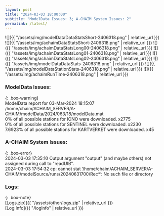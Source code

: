```yaml
---
layout: post
title: "2024-03-03 18:00:00"
subtitle: "ModelData Issues: 3; A-CHAIM System Issues: 2"
permalink: /latest/
---
```


![]({{ "/assets/img/modelDataDataStatsShort-2406318.png" | relative_url }})
![]({{ "/assets/img/achaimDataStatsShort-2406318.png" | relative_url }})
![]({{ "/assets/img/achaimDataStatsLong00-2406318.png" | relative_url }})
![]({{ "/assets/img/achaimDataStatsLong01-2406318.png" | relative_url }})
![]({{ "/assets/img/achaimDataStatsLong02-2406318.png" | relative_url }})
![]({{ "/assets/img/modelDataDataStats-2406318.png" | relative_url }})
![]({{ "/assets/img/modelDataStationStats-2406318.png" | relative_url }})
![]({{ "/assets/img/achaimRunTime-2406318.png" | relative_url }})


### ModelData Issues:  
  
{: .box-warning}  
 ModelData report for 03-Mar-2024 18:15:07   
 /home/chaim/ACHAIM_SERVER/A-CHAIM/modelData/2024/063/18/modelData.mat   
 0% of all possible stations for IONO were downloaded. x2775   
 0% of all possible stations for SENTINEL were downloaded. x2230   
 7.6923% of all possible stations for KARTVERKET were downloaded. x45   
  
### A-CHAIM System Issues:  
  
{: .box-error}  
2024-03-03 17:35:10 Output argument "output" (and maybe others) not assigned during call to "readUIB".  
2024-03-03 17:54:32 cp: cannot stat ‘/home/chaim/ACHAIM_SERVER/A-CHAIM/modelSource/runs/20240631700/Rec*’: No such file or directory  

### Logs:  
  
{: .box-note}  
[Logs.zip]({{ "/assets/other/logs.zip" | relative_url }})  
[Log Info]({{ "/logInfo" | relative_url }})  
